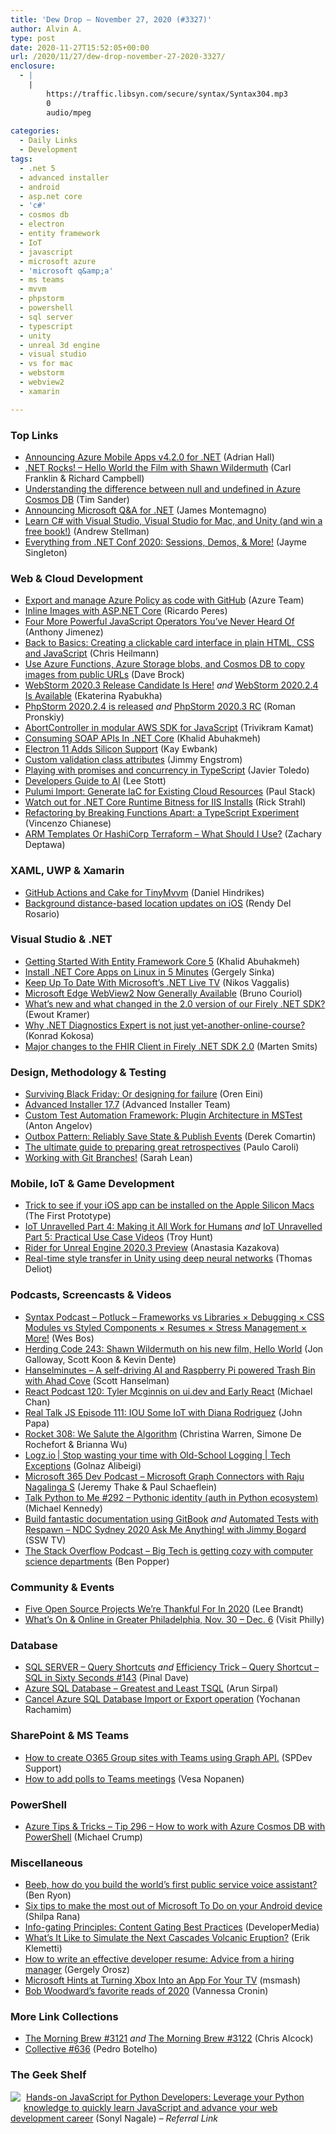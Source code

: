 ```yaml
---
title: 'Dew Drop – November 27, 2020 (#3327)'
author: Alvin A.
type: post
date: 2020-11-27T15:52:05+00:00
url: /2020/11/27/dew-drop-november-27-2020-3327/
enclosure:
  - |
    |
        https://traffic.libsyn.com/secure/syntax/Syntax304.mp3
        0
        audio/mpeg
        
categories:
  - Daily Links
  - Development
tags:
  - .net 5
  - advanced installer
  - android
  - asp.net core
  - 'c#'
  - cosmos db
  - electron
  - entity framework
  - IoT
  - javascript
  - microsoft azure
  - 'microsoft q&amp;a'
  - ms teams
  - mvvm
  - phpstorm
  - powershell
  - sql server
  - typescript
  - unity
  - unreal 3d engine
  - visual studio
  - vs for mac
  - webstorm
  - webview2
  - xamarin

---
```

### <a name="top"></a>Top Links

  * <a href="https://devblogs.microsoft.com/xamarin/azure-mobile-apps-updates/?WT.mc_id=DOP-MVP-4025064" target="_blank" rel="noopener noreferrer">Announcing Azure Mobile Apps v4.2.0 for .NET</a> (Adrian Hall)
  * <a href="http://www.dotnetrocks.com/default.aspx?ShowNum=1715" target="_blank" rel="noopener noreferrer">.NET Rocks! &#8211; Hello World the Film with Shawn Wildermuth</a> (Carl Franklin & Richard Campbell)
  * <a href="https://devblogs.microsoft.com/cosmosdb/difference-between-null-and-undefined/?WT.mc_id=DOP-MVP-4025064" target="_blank" rel="noopener noreferrer">Understanding the difference between null and undefined in Azure Cosmos DB</a> (Tim Sander)
  * <a href="https://devblogs.microsoft.com/dotnet/announcing-microsoft-q-and-a-for-dotnet/?WT.mc_id=DOP-MVP-4025064" target="_blank" rel="noopener noreferrer">Announcing Microsoft Q&A for .NET</a> (James Montemagno)
  * <a href="https://devblogs.microsoft.com/visualstudio/guest-post-learn-c-with-visual-studio-visual-studio-for-mac-and-unity-and-win-a-free-book/?WT.mc_id=DOP-MVP-4025064" target="_blank" rel="noopener noreferrer">Learn C# with Visual Studio, Visual Studio for Mac, and Unity (and win a free book!)</a> (Andrew Stellman)
  * <a href="https://devblogs.microsoft.com/dotnet/dotnetconf-2020-recap/?WT.mc_id=DOP-MVP-4025064" target="_blank" rel="noopener noreferrer">Everything from .NET Conf 2020: Sessions, Demos, & More!</a> (Jayme Singleton)



### <a name="web"></a>Web & Cloud Development

  * <a href="https://azure.microsoft.com/en-us/updates/export-and-manage-azure-policy-as-code-with-github/?WT.mc_id=DOP-MVP-4025064" target="_blank" rel="noopener noreferrer">Export and manage Azure Policy as code with GitHub</a> (Azure Team)
  * <a href="https://weblogs.asp.net:443/ricardoperes/inline-images-with-asp-net-core?WT.mc_id=DOP-MVP-4025064" target="_blank" rel="noopener noreferrer">Inline Images with ASP.NET Core</a> (Ricardo Peres)
  * <a href="https://codeburst.io/four-more-powerful-javascript-operators-youve-never-heard-of-d12c00940b5d?source=rss----61061eb0c96b---4" target="_blank" rel="noopener noreferrer">Four More Powerful JavaScript Operators You’ve Never Heard Of</a> (Anthony Jimenez)
  * <a href="https://christianheilmann.com/2020/11/26/back-to-basics-creating-a-clickable-card-interface-in-plain-html-css-and-javascript/" target="_blank" rel="noopener noreferrer">Back to Basics: Creating a clickable card interface in plain HTML, CSS and JavaScript</a> (Chris Heilmann)
  * <a href="https://daveabrock.com/2020/11/25/images-azure-blobs-cosmos" target="_blank" rel="noopener noreferrer">Use Azure Functions, Azure Storage blobs, and Cosmos DB to copy images from public URLs</a> (Dave Brock)
  * <a href="https://blog.jetbrains.com/webstorm/2020/11/webstorm-2020-3-rc/" target="_blank" rel="noopener noreferrer">WebStorm 2020.3 Release Candidate Is Here!</a> _and_ <a href="https://blog.jetbrains.com/webstorm/2020/11/webstorm-2020-2-4/" target="_blank" rel="noopener noreferrer">WebStorm 2020.2.4 Is Available</a> (Ekaterina Ryabukha)
  * <a href="https://blog.jetbrains.com/phpstorm/2020/11/phpstorm-2020-2-4-is-released/" target="_blank" rel="noopener noreferrer">PhpStorm 2020.2.4 is released</a> _and_ <a href="https://blog.jetbrains.com/phpstorm/2020/11/phpstorm-2020-3-rc/" target="_blank" rel="noopener noreferrer">PhpStorm 2020.3 RC</a> (Roman Pronskiy)
  * <a href="http://feedproxy.google.com/~r/AwsDeveloperBlog/~3/CrkvGLQQmO4/" target="_blank" rel="noopener noreferrer">AbortController in modular AWS SDK for JavaScript</a> (Trivikram Kamat)
  * <a href="https://khalidabuhakmeh.com/consuming-soap-apis-in-dotnet-core" target="_blank" rel="noopener noreferrer">Consuming SOAP APIs In .NET Core</a> (Khalid Abuhakmeh)
  * <a href="http://www.i-programmer.info/news/182-frameworks/14178-electron-11-adds-silicon-support.html" target="_blank" rel="noopener noreferrer">Electron 11 Adds Silicon Support</a> (Kay Ewbank)
  * <a href="http://www.engstromjimmy.se/2020-11-26-CustomCssClassProvider" target="_blank" rel="noopener noreferrer">Custom validation class attributes</a> (Jimmy Engstrom)
  * <a href="https://dev.to/javier_toledo/playing-with-promises-and-concurrency-in-typescript-54ii" target="_blank" rel="noopener noreferrer">Playing with promises and concurrency in TypeScript</a> (Javier Toledo)
  * <a href="https://techcommunity.microsoft.com/t5/educator-developer-blog/developers-guide-to-ai/ba-p/1933553?WT.mc_id=DOP-MVP-4025064" target="_blank" rel="noopener noreferrer">Developers Guide to AI</a> (Lee Stott)
  * <a href="https://www.pulumi.com/blog/pulumi-import-generate-iac-for-existing-cloud-resources/" target="_blank" rel="noopener noreferrer">Pulumi Import: Generate IaC for Existing Cloud Resources</a> (Paul Stack)
  * <a href="http://feedproxy.google.com/~r/RickStrahl/~3/H6m1DvN7k_E/Watch-out-for-NET-Core-Runtime-Bitness-for-IIS-Installs" target="_blank" rel="noopener noreferrer">Watch out for .NET Core Runtime Bitness for IIS Installs</a> (Rick Strahl)
  * <a href="https://auth0.com/blog/refactoring-breaking-functions-apart-typescript/" target="_blank" rel="noopener noreferrer">Refactoring by Breaking Functions Apart: a TypeScript Experiment</a> (Vincenzo Chianese)
  * <a href="https://devblogs.microsoft.com/devops/arm-templates-or-hashicorp-terraform-what-should-i-use/?WT.mc_id=DOP-MVP-4025064" target="_blank" rel="noopener noreferrer">ARM Templates Or HashiCorp Terraform – What Should I Use?</a> (Zachary Deptawa)



### <a name="silverlight"></a>XAML, UWP & Xamarin

  * <a href="https://danielhindrikes.se/index.php/2020/11/26/github-actions-for-tinymvvm/" target="_blank" rel="noopener noreferrer">GitHub Actions and Cake for TinyMvvm</a> (Daniel Hindrikes)
  * <a href="https://www.xamboy.com/2020/11/26/background-distance-based-location-updates-on-ios/" target="_blank" rel="noopener noreferrer">Background distance-based location updates on iOS</a> (Rendy Del Rosario)



### <a name="dotnet"></a>Visual Studio & .NET

  * <a href="https://blog.jetbrains.com/dotnet/2020/11/25/getting-started-with-entity-framework-core-5/" target="_blank" rel="noopener noreferrer">Getting Started With Entity Framework Core 5</a> (Khalid Abuhakmeh)
  * <a href="https://developer.okta.com/blog/2020/11/25/how-to-install-dotnetcore-on-linux" target="_blank" rel="noopener noreferrer">Install .NET Core Apps on Linux in 5 Minutes</a> (Gergely Sinka)
  * <a href="http://www.i-programmer.info/news/89-net/14177-keep-up-to-date-with-microsofts-net-live-tv-.html" target="_blank" rel="noopener noreferrer">Keep Up To Date With Microsoft&#8217;s .NET Live TV</a> (Nikos Vaggalis)
  * <a href="https://www.infoq.com/news/2020/11/webview-edge-generally-available/?utm_campaign=infoq_content&utm_source=infoq&utm_medium=feed&utm_term=global" target="_blank" rel="noopener noreferrer">Microsoft Edge WebView2 Now Generally Available</a> (Bruno Couriol)
  * <a href="https://fire.ly/2020/11/25/whats-new-in-the-firely-net-sdk-2-0/" target="_blank" rel="noopener noreferrer">What’s new and what changed in the 2.0 version of our Firely .NET SDK?</a> (Ewout Kramer)
  * <a href="https://tooslowexception.com/why-net-diagnostics-expert-is-not-just-yet-another-online-course/" target="_blank" rel="noopener noreferrer">Why .NET Diagnostics Expert is not just yet-another-online-course?</a> (Konrad Kokosa)
  * <a href="https://fire.ly/2020/11/25/major-changes-to-the-fhir-client-in-firely-net-sdk-2-0/" target="_blank" rel="noopener noreferrer">Major changes to the FHIR Client in Firely .NET SDK 2.0</a> (Marten Smits)



### <a name="design"></a>Design, Methodology & Testing

  * <a href="http://feedproxy.google.com/~r/AyendeRahien/~3/JLYeN90azaQ/surviving-black-friday-or-designing-for-failure" target="_blank" rel="noopener noreferrer">Surviving Black Friday: Or designing for failure</a> (Oren Eini)
  * <a href="https://www.advancedinstaller.com/release-17.7.html" target="_blank" rel="noopener noreferrer">Advanced Installer 17.7</a> (Advanced Installer Team)
  * <a href="https://www.automatetheplanet.com/custom-test-automation-framework-plugin-architecture-mstest/?utm_source=rss&utm_medium=rss&utm_campaign=custom-test-automation-framework-plugin-architecture-mstest" target="_blank" rel="noopener noreferrer">Custom Test Automation Framework: Plugin Architecture in MSTest</a> (Anton Angelov)
  * <a href="https://codeopinion.com/outbox-pattern-reliably-save-state-publish-events/?utm_source=rss&utm_medium=rss&utm_campaign=outbox-pattern-reliably-save-state-publish-events" target="_blank" rel="noopener noreferrer">Outbox Pattern: Reliably Save State & Publish Events</a> (Derek Comartin)
  * <a href="https://www.thoughtworks.com/insights/blog/ultimate-guide-preparing-great-retrospectives" target="_blank" rel="noopener noreferrer">The ultimate guide to preparing great retrospectives</a> (Paulo Caroli)
  * <a href="https://techcommunity.microsoft.com/t5/itops-talk-blog/working-with-git-branches/ba-p/1900867?WT.mc_id=DOP-MVP-4025064" target="_blank" rel="noopener noreferrer">Working with Git Branches!</a> (Sarah Lean)



### <a name="mobile"></a>Mobile, IoT & Game Development

  * <a href="https://medium.com/@prototypemakers/doyouriosappsinstallonthenewmacs-18e5248cb3b9?source=rss-f82e8a07929a------2" target="_blank" rel="noopener noreferrer">Trick to see if your iOS app can be installed on the Apple Silicon Macs</a> (The First Prototype)
  * <a href="http://feedproxy.google.com/~r/TroyHunt/~3/bk4A-HFOp0c/" target="_blank" rel="noopener noreferrer">IoT Unravelled Part 4: Making it All Work for Humans</a> _and_ <a href="http://feedproxy.google.com/~r/TroyHunt/~3/hJRt82_hMcg/" target="_blank" rel="noopener noreferrer">IoT Unravelled Part 5: Practical Use Case Videos</a> (Troy Hunt)
  * <a href="https://blog.jetbrains.com/dotnet/2020/11/26/rider-for-ue-2020-3-preview/" target="_blank" rel="noopener noreferrer">Rider for Unreal Engine 2020.3 Preview</a> (Anastasia Kazakova)
  * <a href="https://blogs.unity3d.com/2020/11/25/real-time-style-transfer-in-unity-using-deep-neural-networks/" target="_blank" rel="noopener noreferrer">Real-time style transfer in Unity using deep neural networks</a> (Thomas Deliot)



### <a name="podcasts"></a>Podcasts, Screencasts & Videos

  * <a href="https://traffic.libsyn.com/secure/syntax/Syntax304.mp3" target="_blank" rel="noopener noreferrer">Syntax Podcast &#8211; Potluck &#8211; Frameworks vs Libraries × Debugging × CSS Modules vs Styled Components × Resumes × Stress Management × More!</a> (Wes Bos)
  * <a href="http://feedproxy.google.com/~r/HerdingCode/~3/LhK4jn2XJJE/" target="_blank" rel="noopener noreferrer">Herding Code 243: Shawn Wildermuth on his new film, Hello World</a> (Jon Galloway, Scott Koon & Kevin Dente)
  * <a href="https://hanselminutes.simplecast.com/episodes/ahad-cove-4zlRzbGa" target="_blank" rel="noopener noreferrer">Hanselminutes &#8211; A self-driving AI and Raspberry Pi powered Trash Bin with Ahad Cove</a> (Scott Hanselman)
  * <a href="https://reactpodcast.com/episodes/120-UX647J_L" target="_blank" rel="noopener noreferrer">React Podcast 120: Tyler Mcginnis on ui.dev and Early React</a> (Michael Chan)
  * <a href="https://webrush.io/episodes/episode-111-iou-some-iot-with-diana-rodriguez-RjYFS2TY" target="_blank" rel="noopener noreferrer">Real Talk JS Episode 111: IOU Some IoT with Diana Rodriguez</a> (John Papa)
  * <a href="http://relay.fm/rocket/308" target="_blank" rel="noopener noreferrer">Rocket 308: We Salute the Algorithm</a> (Christina Warren, Simone De Rochefort & Brianna Wu)
  * <a href="https://channel9.msdn.com/Series/Tech-Exceptions/Logzio-Stop-wasting-your-time-with-Old-School-Logging?WT.mc_id=DOP-MVP-4025064" target="_blank" rel="noopener noreferrer">Logz.io | Stop wasting your time with Old-School Logging | Tech Exceptions</a> (Golnaz Alibeigi)
  * <a href="https://www.m365devpodcast.com/e/microsoft-graph-connectors-with-raju-nagalinga-s/" target="_blank" rel="noopener noreferrer">Microsoft 365 Dev Podcast &#8211; Microsoft Graph Connectors with Raju Nagalinga S</a> (Jeremy Thake & Paul Schaeflein)
  * <a href="https://talkpython.fm/episodes/show/292/pythonic-identity-auth-in-python-ecosystem" target="_blank" rel="noopener noreferrer">Talk Python to Me #292 &#8211; Pythonic identity (auth in Python ecosystem)</a> (Michael Kennedy)
  * <a href="http://www.youtube.com/watch?v=yfbKXqRAgOA" target="_blank" rel="noopener noreferrer">Build fantastic documentation using GitBook</a> _and_ <a href="http://www.youtube.com/watch?v=Q_plyaxL5K4" target="_blank" rel="noopener noreferrer">Automated Tests with Respawn &#8211; NDC Sydney 2020 Ask Me Anything! with Jimmy Bogard</a> (SSW TV)
  * <a href="https://the-stack-overflow-podcast.simplecast.com/episodes/big-tech-is-getting-cozy-with-computer-science-departments-82K23tP3" target="_blank" rel="noopener noreferrer">The Stack Overflow Podcast &#8211; Big Tech is getting cozy with computer science departments</a> (Ben Popper)



### <a name="events"></a>Community & Events

  * <a href="https://developer.okta.com/blog/2020/11/25/open-source-thankful" target="_blank" rel="noopener noreferrer">Five Open Source Projects We&#8217;re Thankful For In 2020</a> (Lee Brandt)
  * <a href="https://www.uwishunu.com/2020/11/whats-on-online-in-greater-philadelphia-nov-30-dec-6/" target="_blank" rel="noopener noreferrer">What’s On & Online in Greater Philadelphia, Nov. 30 – Dec. 6</a> (Visit Philly)



### <a name="sql"></a>Database

  * <a href="https://blog.sqlauthority.com/2020/11/26/sql-server-query-shortcuts/?utm_source=rss&utm_medium=rss&utm_campaign=sql-server-query-shortcuts" target="_blank" rel="noopener noreferrer">SQL SERVER – Query Shortcuts</a> _and_ <a href="https://blog.sqlauthority.com/2020/11/27/efficiency-trick-query-shortcut-sql-in-sixty-seconds-143/?utm_source=rss&utm_medium=rss&utm_campaign=efficiency-trick-query-shortcut-sql-in-sixty-seconds-143" target="_blank" rel="noopener noreferrer">Efficiency Trick – Query Shortcut – SQL in Sixty Seconds #143</a> (Pinal Dave)
  * <a href="https://blobeater.blog/2020/11/26/azure-sql-database-greatest-and-least-tsql/" target="_blank" rel="noopener noreferrer">Azure SQL Database – Greatest and Least TSQL</a> (Arun Sirpal)
  * <a href="https://techcommunity.microsoft.com/t5/azure-database-support-blog/cancel-azure-sql-database-import-or-export-operation/ba-p/1935001?WT.mc_id=DOP-MVP-4025064" target="_blank" rel="noopener noreferrer">Cancel Azure SQL Database Import or Export operation</a> (Yochanan Rachamim)



### <a name="sp"></a>SharePoint & MS Teams

  * <a href="https://techcommunity.microsoft.com/t5/microsoft-sharepoint-blog/how-to-create-o365-group-sites-with-teams-using-graph-api/ba-p/1932805?WT.mc_id=DOP-MVP-4025064" target="_blank" rel="noopener noreferrer">How to create O365 Group sites with Teams using Graph API.</a> (SPDev Support)
  * <a href="https://myteamsday.com/2020/11/26/add-polls-to-teams-meetings/" target="_blank" rel="noopener noreferrer">How to add polls to Teams meetings</a> (Vesa Nopanen)



### <a name="ps"></a>PowerShell

  * <a href="https://microsoft.github.io/AzureTipsAndTricks/blog/tip296.html" target="_blank" rel="noopener noreferrer">Azure Tips & Tricks &#8211; Tip 296 &#8211; How to work with Azure Cosmos DB with PowerShell</a> (Michael Crump)



### <a name="misc"></a>Miscellaneous

  * <a href="https://blogs.microsoft.com/ai/beeb-how-do-you-build-the-worlds-first-public-service-voice-assistant/" target="_blank" rel="noopener noreferrer">Beeb, how do you build the world’s first public service voice assistant?</a> (Ben Ryon)
  * <a href="https://techcommunity.microsoft.com/t5/microsoft-to-do-blog/six-tips-to-make-the-most-out-of-microsoft-to-do-on-your-android/ba-p/1933012?WT.mc_id=DOP-MVP-4025064" target="_blank" rel="noopener noreferrer">Six tips to make the most out of Microsoft To Do on your Android device</a> (Shilpa Rana)
  * <a href="https://developermedia.com/content-gating-best-practices/" target="_blank" rel="noopener noreferrer">Info-gating Principles: Content Gating Best Practices</a> (DeveloperMedia)
  * <a href="http://feedproxy.google.com/~r/DiscoverMag/~3/kuqN21ase4o/whats-it-like-to-simulate-the-next-cascades-volcanic-eruption" target="_blank" rel="noopener noreferrer">What&#8217;s It Like to Simulate the Next Cascades Volcanic Eruption?</a> (Erik Klemetti)
  * <a href="https://stackoverflow.blog/2020/11/25/how-to-write-an-effective-developer-resume-advice-from-a-hiring-manager/" target="_blank" rel="noopener noreferrer">How to write an effective developer resume: Advice from a hiring manager</a> (Gergely Orosz)
  * <a href="http://rss.slashdot.org/~r/Slashdot/slashdot/~3/AhE1-Qlrq8w/microsoft-hints-at-turning-xbox-into-an-app-for-your-tv" target="_blank" rel="noopener noreferrer">Microsoft Hints at Turning Xbox Into an App For Your TV</a> (msmash)
  * <a href="https://www.amazonbookreview.com/post/b07027bd-a3e4-477b-a437-aae7de719532/bob-woodward-s-favorite-reads-of-2020" target="_blank" rel="noopener noreferrer">Bob Woodward&#8217;s favorite reads of 2020</a> (Vannessa Cronin)



### <a name="links"></a>More Link Collections

  * <a href="http://feedproxy.google.com/~r/ReflectivePerspective/~3/lgnETYnvfVU/" target="_blank" rel="noopener noreferrer">The Morning Brew #3121</a> _and_ <a href="http://feedproxy.google.com/~r/ReflectivePerspective/~3/SOtuRT0cdi0/" target="_blank" rel="noopener noreferrer">The Morning Brew #3122</a> (Chris Alcock)
  * <a href="http://feedproxy.google.com/~r/tympanus/~3/zruv5SJkqPQ/" target="_blank" rel="noopener noreferrer">Collective #636</a> (Pedro Botelho)



### <a name="shelf"></a>The Geek Shelf

<a href="https://www.amazon.com/Hands-JavaScript-Python-Developers-applications/dp/1838648127/?tag=amavin-20" target="_blank" rel="noopener noreferrer"><img decoding="async" align="left" style="margin: 0px 5px 10px 0px; border: 0px currentcolor; border-image: none; float: left; display: inline; background-image: none;" src="https://m.media-amazon.com/images/I/615Pm48FpXL._AC_UY218_.jpg" border="0" /></a>&nbsp;<a href="https://www.amazon.com/Hands-JavaScript-Python-Developers-applications/dp/1838648127/?tag=amavin-20" target="_blank" rel="noopener noreferrer">Hands-on JavaScript for Python Developers: Leverage your Python knowledge to quickly learn JavaScript and advance your web development career</a> (Sonyl Nagale) _&#8211; Referral Link_